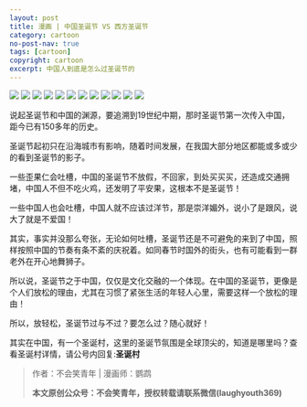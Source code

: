 ```yaml
---
layout: post
title: 漫画 | 中国圣诞节 VS 西方圣诞节
category: cartoon
no-post-nav: true
tags: [cartoon]
copyright: cartoon
excerpt: 中国人到底是怎么过圣诞节的
---
```


![](http://favorites.ren/assets/images/2019/cartoon/shengdanjie01.jpg)
![](http://favorites.ren/assets/images/2019/cartoon/shengdanjie02.jpg)
![](http://favorites.ren/assets/images/2019/cartoon/shengdanjie03.jpg)
![](http://favorites.ren/assets/images/2019/cartoon/shengdanjie04.jpg)
![](http://favorites.ren/assets/images/2019/cartoon/shengdanjie05.jpg)
![](http://favorites.ren/assets/images/2019/cartoon/shengdanjie06.jpg)
![](http://favorites.ren/assets/images/2019/cartoon/shengdanjie07.jpg)
![](http://favorites.ren/assets/images/2019/cartoon/shengdanjie08.jpg)
![](http://favorites.ren/assets/images/2019/cartoon/shengdanjie09.jpg)
![](http://favorites.ren/assets/images/2019/cartoon/shengdanjie10.jpg)
![](http://favorites.ren/assets/images/2019/cartoon/shengdanjie11.jpg)
![](http://favorites.ren/assets/images/2019/cartoon/shengdanjie12.jpg)


说起圣诞节和中国的渊源，要追溯到19世纪中期，那时圣诞节第一次传入中国，距今已有150多年的历史。

圣诞节起初只在沿海城市有影响，随着时间发展，在我国大部分地区都能或多或少的看到圣诞节的影子。

一些歪果仁会吐槽，中国的圣诞节不放假，不回家，到处买买买，还造成交通拥堵，中国人不但不吃火鸡，还发明了平安果，这根本不是圣诞节！

一些中国人也会吐槽，中国人就不应该过洋节，那是崇洋媚外，说小了是跟风，说大了就是不爱国！

其实，事实并没那么夸张，无论如何吐槽，圣诞节还是不可避免的来到了中国，照样按照中国的节奏有条不紊的庆祝着。如同春节时国外的街头，也有可能看到一群老外在开心地舞狮子。

所以说，圣诞节之于中国，仅仅是文化交融的一个体现。在中国的圣诞节，更像是个人们放松的理由，尤其在习惯了紧张生活的年轻人心里，需要这样一个放松的理由！

所以，放轻松，圣诞节过与不过？要怎么过？随心就好！

其实在中国，有一个圣诞村，这里的圣诞节氛围是全球顶尖的，知道是哪里吗？查看圣诞村详情，请公号内回复:**圣诞村**

>作者：不会笑青年 | 漫画师：鹦鹉
>
>**本文原创公众号：不会笑青年，授权转载请联系微信(laughyouth369)**
